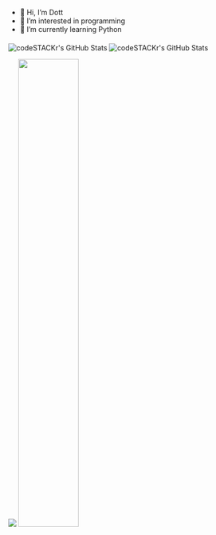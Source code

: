 - 👋 Hi, I’m Dott
- 👀 I’m interested in programming
- 🌱 I’m currently learning Python
<p>
<img align="middle"  alt="codeSTACKr's GitHub Stats" src="https://github-readme-stats.vercel.app/api?username=Dott-rus&show_icons=true&theme=dark" />
<img align="middle" alt="codeSTACKr's GitHub Stats" src="https://github-readme-stats.vercel.app/api/top-langs/?username=Dott-rus&layout=compact&theme=dark" />
</p>
<img src="https://github-readme-stats.vercel.app/api/wakatime?username=Dott&api_domain=wakapi.dev&bg_color=1A202C&title_color=2F855A&icon_color=2F855A&text_color=ffffff&custom_title=Wakapi%20Week%20Stats&layout=compact" />
<image src="https://github-contributor-stats.vercel.app/api?username=Joedmin&limit=5&theme=dark&combine_all_yearly_contributions=true" width="49%">
